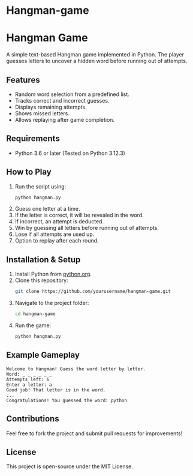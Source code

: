 # Hangman-game
# Hangman Game

A simple text-based Hangman game implemented in Python. The player guesses letters to uncover a hidden word before running out of attempts.

## Features
- Random word selection from a predefined list.
- Tracks correct and incorrect guesses.
- Displays remaining attempts.
- Shows missed letters.
- Allows replaying after game completion.

## Requirements
- Python 3.6 or later (Tested on Python 3.12.3)

## How to Play
1. Run the script using:
   ```bash
   python hangman.py
   ```
2. Guess one letter at a time.
3. If the letter is correct, it will be revealed in the word.
4. If incorrect, an attempt is deducted.
5. Win by guessing all letters before running out of attempts.
6. Lose if all attempts are used up.
7. Option to replay after each round.

## Installation & Setup
1. Install Python from [python.org](https://www.python.org/downloads/).
2. Clone this repository:
   ```bash
   git clone https://github.com/yourusername/hangman-game.git
   ```
3. Navigate to the project folder:
   ```bash
   cd hangman-game
   ```
4. Run the game:
   ```bash
   python hangman.py
   ```

## Example Gameplay
```
Welcome to Hangman! Guess the word letter by letter.
Word: _ _ _ _ _ _
Attempts left: 6
Enter a letter: a
Good job! That letter is in the word.
...
Congratulations! You guessed the word: python
```

## Contributions
Feel free to fork the project and submit pull requests for improvements!

## License
This project is open-source under the MIT License.

